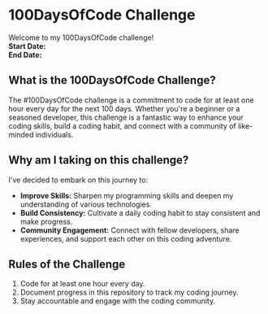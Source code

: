 # 100DaysOfCode Challenge
Welcome to my 100DaysOfCode challenge! <br>
<b> Start Date: </b> <br>
<b> End Date: </b>
## What is the 100DaysOfCode Challenge?
The #100DaysOfCode challenge is a commitment to code for at least one hour every day for the next 100 days. Whether you're a beginner or a seasoned developer, this challenge is a fantastic way to enhance your coding skills, build a coding habit, and connect with a community of like-minded individuals.
## Why am I taking on this challenge?
I've decided to embark on this journey to:
- <b>Improve Skills:</b> Sharpen my programming skills and deepen my understanding of various technologies.
- <b>Build Consistency:</b> Cultivate a daily coding habit to stay consistent and make progress.
- <b>Community Engagement:</b> Connect with fellow developers, share experiences, and support each other on this coding adventure.
## Rules of the Challenge
1. Code for at least one hour every day.
1. Document progress in this repository to track my coding journey.
1. Stay accountable and engage with the coding community.
